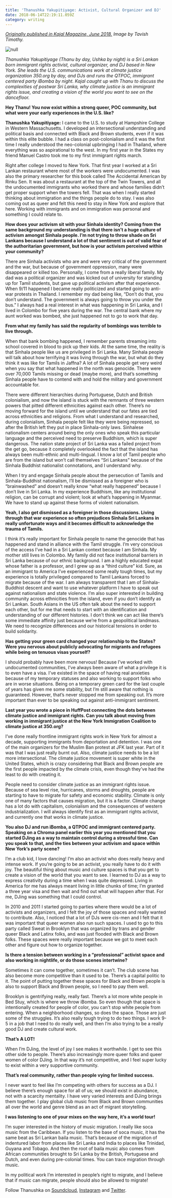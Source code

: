 ```yaml
---
title: 'Thanushka Yakupitiyage: Activist, Cultural Organizer and DJ'
date: 2018-06-14T22:19:11.059Z
category: writing
---
```

[_Originally published in Kajal Magazine, June 2018._](https://www.kajalmag.com/thanushka-yakupitiyage-protests-to-dancefloors/) _Image by Tavish Timothy._

![null](/img/thanu-9883.jpg)

_Thanushka Yakupitiyage (Thanu by day, Ushka by night) is a Sri Lankan born immigrant rights activist, cultural organizer, and DJ based in New York. She leads the U.S. communications work at climate justice organization 350.org by day, and DJs and runs the QTPOC, immigrant centered party iBomba by night. Kajal caught up with Thanu to discuss the complexities of postwar Sri Lanka, why climate justice is an immigrant rights issue, and creating a vision of the world you want to see on the dancefloor._

**Hey Thanu! You now exist within a strong queer, POC community, but what were your early experiences in the U.S. like?**

**Thanushka Yakupitiyage:** I came to the U.S. to study at Hampshire College in Western Massachusetts. I developed an intersectional understanding and political basis and connected with Black and Brown students, even if it was within this elite bubble. I had a class on post-colonialism and it was the first time I really understood the neo-colonial upbringing I had in Thailand, where everything was so aspirational to the west. In my first year in the States my friend Manuel Castro took me to my first immigrant rights march.

Right after college I moved to New York. That first year I worked at a Sri Lankan restaurant where most of the workers were undocumented. I was also the primary researcher for this book called The Accidental American by Rinku Sen. It was about a restaurant at the top of the Twin Towers, and all the undocumented immigrants who worked there and whose families didn’t get proper support when the towers fell. That was when I really started thinking about immigration and the things people do to stay. I was also coming out as queer and felt this need to stay in New York and explore that here. Working with immigrants and on immigration was personal and something I could relate to.

**How does your activism sit with your Sinhala identity? Coming from the same background my understanding is that there isn’t a huge culture of activism amongst Sinhala people. I’m not trying to throw shade on Sri Lankans because I understand a lot of that sentiment is out of valid fear of the authoritarian government, but how is your activism perceived within your community?**

There are Sinhala activists who are and were very critical of the government and the war, but because of government oppression, many were disappeared or killed too. Personally, I come from a really liberal family. My dad was a political organizer and was kicked out of university for standing up for Tamil students, but gave up political activism after that experience. When 9/11 happened I became really politicized and started going to anti-war protests in Thailand. I remember my dad being like, “Don’t do that, you don’t understand. The government is always going to throw you under the bus.” I always had a real interest in what was happening in Sri Lanka, and I lived in Colombo for five years during the war. The central bank where my aunt worked was bombed, she just happened not to go to work that day.

**From what my family has said the regularity of bombings was terrible to live through.**

When that bank bombing happened, I remember parents streaming into school covered in blood to pick up their kids. At the same time, the reality is that Sinhala people like us are privileged in Sri Lanka. Many Sinhala people will talk about how terrifying it was living through the war, but what do they think it was like for Tamils in Jaffna? A lot of Sinhala people get very weird when you say that what happened in the north was genocide. There were over 70,000 Tamils missing or dead (maybe more), and that’s something Sinhala people have to contend with and hold the military and government accountable for.

There were different hierarchies during Portuguese, Dutch and British colonialism, and now the island is stuck with the remnants of three western powers that pitted different ethnicities against each other. There’s no moving forward for the island until we understand that our fates are tied across ethnicities and religions. From what I understand and researched, during colonialism, Sinhala people felt like they were being repressed, so after the British left they put in place Sinhala-only laws. Sinhalese nationalism centers around being the only ones who speak this particular language and the perceived need to preserve Buddhism, which is super dangerous. The nation state project of Sri Lanka was a failed project from the get go, because it completely overlooked the fact that the island has always been multi-ethnic and multi-lingual. I know a lot of Tamil people who are from the island but won’t call themselves “Sri Lankans” because of the Sinhala Buddhist nationalist connotations, and I understand why.

When I try and engage Sinhala people about the persecution of Tamils and Sinhala-Buddhist nationalism, I’ll be dismissed as a foreigner who is “brainwashed” and doesn’t really know “what really happened” because I don’t live in Sri Lanka. In my experience Buddhism, like any institutional religion, can be corrupt and violent; look at what’s happening in Myanmar. We have to stand up against these forms of violent nationalism.

**Yeah, I also get dismissed as a foreigner in those discussions. Living through that war experience so often prejudices Sinhala Sri Lankans in really unfortunate ways and it becomes difficult to acknowledge the trauma of Tamils.**

 I think it’s really important for Sinhala people to name the genocide that has happened and stand in alliance with the Tamil struggle. I’m very conscious of the access I’ve had in a Sri Lankan context because I am Sinhala. My mother still lives in Colombo. My family did not face institutional barriers in Sri Lanka because of our ethnic background. I am a highly educated expat whose father is a professor, and I grew up as a “third culture” kid. Sure, as an immigrant to America I’ve experienced some really tough times, but my experience is totally privileged compared to Tamil Lankans forced to migrate because of the war. I am always transparent that I am of Sinhala-Buddhist descent and want to use whatever platform I have to speak out against nationalism and state violence. I’m also super interested in building community across ethnicities from the island, even if you don’t identify as Sri Lankan. South Asians in the US often talk about the need to support each other, but for me that needs to start with an identification and understanding of our different histories. I don’t think we can act like there’s some immediate affinity just because we’re from a geopolitical landmass. We need to recognize differences and our historical tensions in order to build solidarity.

**Has getting your green card changed your relationship to the States? Were you nervous about publicly advocating for migrants and refugees while being on tenuous visas yourself?**

I should probably have been more nervous! Because I’ve worked with undocumented communities, I’ve always been aware of what a privilege it is to even have a visa. I’ve existed in the space of having real anxieties because of my temporary statuses and also working to support folks who are in worse situations. Being on a temporary green card for the last couple of years has given me some stability, but I’m still aware that nothing is guaranteed. However, that’s never stopped me from speaking out. It’s more important than ever to be speaking out against anti-immigrant sentiment.

**Last year you wrote a piece in HuffPost connecting the dots between climate justice and immigrant rights. Can you talk about moving from working in immigrant justice at the New York Immigration Coalition to climate justice at 350.org?**

I’ve done really frontline immigrant rights work in New York for almost a decade, supporting immigrants from deportation and detention. I was one of the main organizers for the Muslim Ban protest at JFK last year. Part of it was that I was just really burnt out. Also, climate justice needs to be a lot more intersectional. The climate justice movement is super white in the United States, which is crazy considering that Black and Brown people are the first people impacted by the climate crisis, even though they’ve had the least to do with creating it.

People need to consider climate justice as an immigrant rights issue. Because of sea level rise, hurricanes, storms and droughts, people are starting to have to migrate for safety and economic stability. Climate is only one of many factors that causes migration, but it is a factor. Climate change has a lot do with capitalism, colonialism and the consequences of western industrialization. I will always identify first as an immigrant rights activist, and currently one that works in climate justice.

**You also DJ and run iBomba, a QTPOC and immigrant centered party. Speaking on a Chroma panel earlier this year you mentioned that you started DJing as a way to maintain control during a stressful time. Can you speak to that, and the ties between your activism and space within New York’s party scene?**

I’m a club kid, I love dancing! I’m also an activist who does really heavy and intense work. If you’re going to be an activist, you really have to do it with joy. The beautiful thing about music and culture spaces is that you get to create a vision of the world that you want to see. I learned to DJ as a way to express creativity during a time when I was quite depressed. Living in America for me has always meant living in little chunks of time; I’m granted a three year visa and then wait and find out what will happen after that. For me, DJing was something that I could control.

In 2010 and 2011 I started going to parties where there would be a lot of activists and organizers, and I felt the joy of those spaces and really wanted to contribute. Also, I noticed that a lot of DJs were cis-men and I felt that it was important that queer women also run such spaces. I used to go to this party called Sweat in Brooklyn that was organized by trans and gender queer Black and Latinx folks, and was just flooded with Black and Brown folks. These spaces were really important because we got to meet each other and figure out how to organize together.

**Is there a tension between working in a “professional” activist space and also working in nightlife, or do those scenes intertwine?**

Sometimes it can come together, sometimes it can’t. The club scene has also become more competitive than it used to be. There’s a capital politic to it. The point of putting together these spaces for Black and Brown people is also to support Black and Brown people, so I need to pay them well.

Brooklyn is gentrifying really, really fast. There’s a lot more white people in Bed Stuy, which is where we throw iBomba. So even though that space is intentionally created for people of color, you can’t stop white people from entering. When a neighborhood changes, so does the space. Those are just some of the struggles. It’s also really tough trying to do two things. I work 9-5 in a job that I need to do really well, and then I’m also trying to be a really good DJ and create cultural work.

**That’s A LOT!**

When I’m DJing, the level of joy I see makes it worthwhile. I get to see this other side to people. There’s also increasingly more queer folks and queer women of color DJing. In that way it’s not competitive, and I feel super lucky to exist within a very supportive community.

**That’s real community, rather than people vying for limited success.**

I never want to feel like I’m competing with others for success as a DJ. I believe there’s enough space for all of us; we should exist in abundance, not with a scarcity mentality. I have very varied interests and DJing brings them together. I play global club music from Black and Brown communities all over the world and genre blend as an act of migrant storytelling.

**I was listening to one of your mixes on the way here, it’s a world tour!**

I’m super interested in the history of music migration. I really like soca music from the Caribbean. If you listen to the base of soca music, it has the same beat as Sri Lankan baila music. That’s because of the migration of indentured labor from places like Sri Lanka and India to places like Trinidad, Guyana and Tobago. And then the root of baila music also comes from African communities brought to Sri Lanka by the British, Portuguese and Dutch, and even during pre-colonial times. You can trace migration through music.

In my political work I’m interested in people’s right to migrate, and I believe that if music can migrate, people should also be allowed to migrate!

Follow Thanushka on [Soundcloud](https://soundcloud.com/djushka), [Instagram](https://www.instagram.com/ty_ushka/) and [Twitter](https://twitter.com/ty_ushka).

